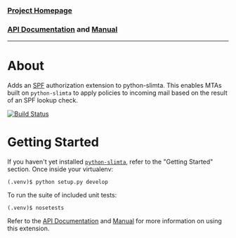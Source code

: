 ### [Project Homepage][1]
### [API Documentation][2] and [Manual][3]

--------------------

About
=====

Adds an [SPF][4] authorization extension to python-slimta. This enables MTAs
built on `python-slimta` to apply policies to incoming mail based on the result
of an SPF lookup check.

[![Build Status](http://ci.slimta.org/job/python-slimta-spf/badge/icon)](http://ci.slimta.org/job/python-slimta-spf/)

Getting Started
===============

If you haven't yet installed [`python-slimta`][5], refer to the "Getting
Started" section. Once inside your virtualenv:

    (.venv)$ python setup.py develop

To run the suite of included unit tests:

    (.venv)$ nosetests

Refer to the [API Documentation][2] and [Manual][3] for more information on
using this extension.

[1]: http://slimta.org/
[2]: http://docs.slimta.org/en/latest/api/extra.spf.html
[3]: http://docs.slimta.org/en/latest/manual/extensions.html#enforce-spf
[4]: http://www.openspf.org/
[5]: https://github.com/slimta/python-slimta

